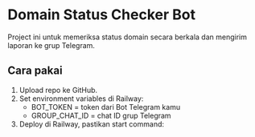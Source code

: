 # Domain Status Checker Bot

Project ini untuk memeriksa status domain secara berkala dan mengirim laporan ke grup Telegram.

## Cara pakai

1. Upload repo ke GitHub.
2. Set environment variables di Railway:
   - BOT_TOKEN = token dari Bot Telegram kamu
   - GROUP_CHAT_ID = chat ID grup Telegram
3. Deploy di Railway, pastikan start command:
